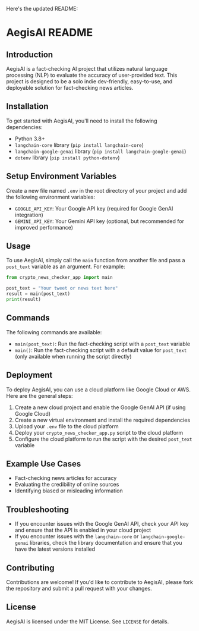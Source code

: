 

Here's the updated README:


**AegisAI README** 
=======================

**Introduction** 
---------------

AegisAI is a fact-checking AI project that utilizes natural language processing (NLP) to evaluate the accuracy of user-provided text. This project is designed to be a solo indie dev-friendly, easy-to-use, and deployable solution for fact-checking news articles.

**Installation** 
--------------

To get started with AegisAI, you'll need to install the following dependencies:

* Python 3.8+
* `langchain-core` library (`pip install langchain-core`)
* `langchain-google-genai` library (`pip install langchain-google-genai`)
* `dotenv` library (`pip install python-dotenv`)

**Setup Environment Variables** 
---------------------------------

Create a new file named `.env` in the root directory of your project and add the following environment variables:

* `GOOGLE_API_KEY`: Your Google API key (required for Google GenAI integration)
* `GEMINI_API_KEY`: Your Gemini API key (optional, but recommended for improved performance)

**Usage** 
---------

To use AegisAI, simply call the `main` function from another file and pass a `post_text` variable as an argument. For example:


```python
from crypto_news_checker_app import main

post_text = "Your tweet or news text here"
result = main(post_text)
print(result)
```

**Commands** 
-------------

The following commands are available:

* `main(post_text)`: Run the fact-checking script with a `post_text` variable
* `main()`: Run the fact-checking script with a default value for `post_text` (only available when running the script directly)

**Deployment** 
--------------

To deploy AegisAI, you can use a cloud platform like Google Cloud or AWS. Here are the general steps:

1. Create a new cloud project and enable the Google GenAI API (if using Google Cloud)
2. Create a new virtual environment and install the required dependencies
3. Upload your `.env` file to the cloud platform
4. Deploy your `crypto_news_checker_app.py` script to the cloud platform
5. Configure the cloud platform to run the script with the desired `post_text` variable

**Example Use Cases** 
----------------------

* Fact-checking news articles for accuracy
* Evaluating the credibility of online sources
* Identifying biased or misleading information

**Troubleshooting** 
-------------------

* If you encounter issues with the Google GenAI API, check your API key and ensure that the API is enabled in your cloud project
* If you encounter issues with the `langchain-core` or `langchain-google-genai` libraries, check the library documentation and ensure that you have the latest versions installed

**Contributing** 
-----------------

Contributions are welcome! If you'd like to contribute to AegisAI, please fork the repository and submit a pull request with your changes.

**License** 
-------------

AegisAI is licensed under the MIT License. See `LICENSE` for details.